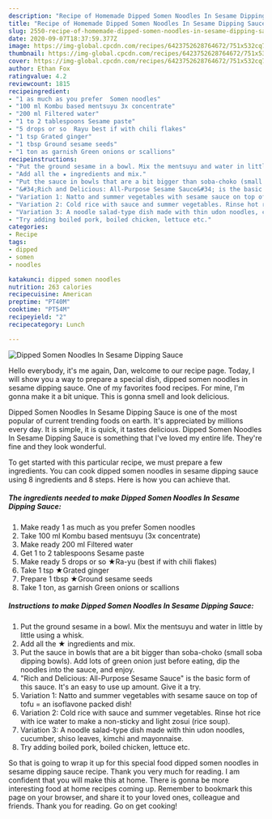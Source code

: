 ```yaml
---
description: "Recipe of Homemade Dipped Somen Noodles In Sesame Dipping Sauce"
title: "Recipe of Homemade Dipped Somen Noodles In Sesame Dipping Sauce"
slug: 2550-recipe-of-homemade-dipped-somen-noodles-in-sesame-dipping-sauce
date: 2020-09-07T18:37:59.377Z
image: https://img-global.cpcdn.com/recipes/6423752628764672/751x532cq70/dipped-somen-noodles-in-sesame-dipping-sauce-recipe-main-photo.jpg
thumbnail: https://img-global.cpcdn.com/recipes/6423752628764672/751x532cq70/dipped-somen-noodles-in-sesame-dipping-sauce-recipe-main-photo.jpg
cover: https://img-global.cpcdn.com/recipes/6423752628764672/751x532cq70/dipped-somen-noodles-in-sesame-dipping-sauce-recipe-main-photo.jpg
author: Ethan Fox
ratingvalue: 4.2
reviewcount: 1815
recipeingredient:
- "1 as much as you prefer  Somen noodles"
- "100 ml Kombu based mentsuyu 3x concentrate"
- "200 ml Filtered water"
- "1 to 2 tablespoons Sesame paste"
- "5 drops or so  Rayu best if with chili flakes"
- "1 tsp Grated ginger"
- "1 tbsp Ground sesame seeds"
- "1 ton as garnish Green onions or scallions"
recipeinstructions:
- "Put the ground sesame in a bowl. Mix the mentsuyu and water in little by little using a whisk."
- "Add all the ★ ingredients and mix."
- "Put the sauce in bowls that are a bit bigger than soba-choko (small soba dipping bowls). Add lots of green onion just before eating, dip the noodles into the sauce, and enjoy."
- "&#34;Rich and Delicious: All-Purpose Sesame Sauce&#34; is the basic form of this sauce. It&#39;s an easy to use up amount. Give it a try."
- "Variation 1: Natto and summer vegetables with sesame sauce on top of tofu = an isoflavone packed dish!"
- "Variation 2: Cold rice with sauce and summer vegetables. Rinse hot rice with ice water to make a non-sticky and light zosui (rice soup)."
- "Variation 3: A noodle salad-type dish made with thin udon noodles, cucumber, shiso leaves, kimchi and mayonnaise."
- "Try adding boiled pork, boiled chicken, lettuce etc."
categories:
- Recipe
tags:
- dipped
- somen
- noodles

katakunci: dipped somen noodles 
nutrition: 263 calories
recipecuisine: American
preptime: "PT40M"
cooktime: "PT54M"
recipeyield: "2"
recipecategory: Lunch

---
```



![Dipped Somen Noodles In Sesame Dipping Sauce](https://img-global.cpcdn.com/recipes/6423752628764672/751x532cq70/dipped-somen-noodles-in-sesame-dipping-sauce-recipe-main-photo.jpg)

Hello everybody, it's me again, Dan, welcome to our recipe page. Today, I will show you a way to prepare a special dish, dipped somen noodles in sesame dipping sauce. One of my favorites food recipes. For mine, I'm gonna make it a bit unique. This is gonna smell and look delicious.



Dipped Somen Noodles In Sesame Dipping Sauce is one of the most popular of current trending foods on earth. It's appreciated by millions every day. It is simple, it is quick, it tastes delicious. Dipped Somen Noodles In Sesame Dipping Sauce is something that I've loved my entire life. They're fine and they look wonderful.


To get started with this particular recipe, we must prepare a few ingredients. You can cook dipped somen noodles in sesame dipping sauce using 8 ingredients and 8 steps. Here is how you can achieve that.

<!--inarticleads1-->

##### The ingredients needed to make Dipped Somen Noodles In Sesame Dipping Sauce:

1. Make ready 1 as much as you prefer  Somen noodles
1. Take 100 ml Kombu based mentsuyu (3x concentrate)
1. Make ready 200 ml Filtered water
1. Get 1 to 2 tablespoons Sesame paste
1. Make ready 5 drops or so  ★Ra-yu (best if with chili flakes)
1. Take 1 tsp ★Grated ginger
1. Prepare 1 tbsp ★Ground sesame seeds
1. Take 1 ton, as garnish Green onions or scallions




<!--inarticleads2-->

##### Instructions to make Dipped Somen Noodles In Sesame Dipping Sauce:

1. Put the ground sesame in a bowl. Mix the mentsuyu and water in little by little using a whisk.
1. Add all the ★ ingredients and mix.
1. Put the sauce in bowls that are a bit bigger than soba-choko (small soba dipping bowls). Add lots of green onion just before eating, dip the noodles into the sauce, and enjoy.
1. &#34;Rich and Delicious: All-Purpose Sesame Sauce&#34; is the basic form of this sauce. It&#39;s an easy to use up amount. Give it a try.
1. Variation 1: Natto and summer vegetables with sesame sauce on top of tofu = an isoflavone packed dish!
1. Variation 2: Cold rice with sauce and summer vegetables. Rinse hot rice with ice water to make a non-sticky and light zosui (rice soup).
1. Variation 3: A noodle salad-type dish made with thin udon noodles, cucumber, shiso leaves, kimchi and mayonnaise.
1. Try adding boiled pork, boiled chicken, lettuce etc.




So that is going to wrap it up for this special food dipped somen noodles in sesame dipping sauce recipe. Thank you very much for reading. I am confident that you will make this at home. There is gonna be more interesting food at home recipes coming up. Remember to bookmark this page on your browser, and share it to your loved ones, colleague and friends. Thank you for reading. Go on get cooking!
